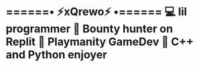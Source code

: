 ======• ⚡️xQrewo⚡️ •======
💻 lil programmer
💸 Bounty hunter on Replit
👾 Playmanity GameDev
📎 C++ and Python enjoyer
==========================



<!---
urewo396/urewo396 is a ✨ special ✨ repository because its `README.md` (this file) appears on your GitHub profile.
You can click the Preview link to take a look at your changes.
--->

